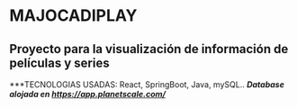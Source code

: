# MAJOCADIPLAY
## Proyecto para la visualización de información de películas y series 
***TECNOLOGIAS USADAS: React, SpringBoot, Java, mySQL..
***Database alojada en https://app.planetscale.com/***

